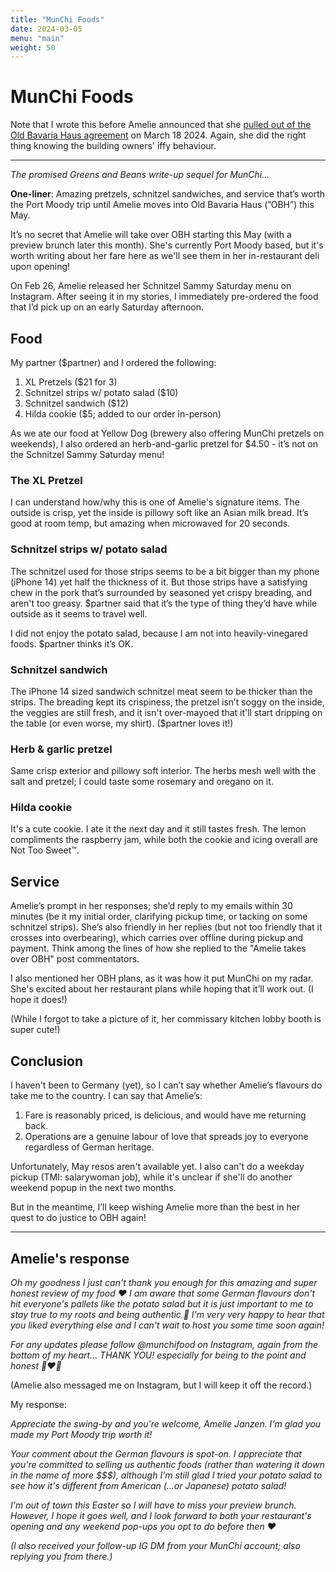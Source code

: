 ```yaml
---
title: "MunChi Foods"
date: 2024-03-05
menu: "main"
weight: 50
---
```


# MunChi Foods

Note that I wrote this before Amelie announced that she [pulled out of the Old Bavaria Haus agreement](https://www.instagram.com/p/C4q_i4wsdEV/) on March 18 2024. Again, she did the right thing knowing the building owners' iffy behaviour. 

---

*The promised Greens and Beans write-up sequel for MunChi...*

**One-liner**: Amazing pretzels, schnitzel sandwiches, and service that’s worth the Port Moody trip until Amelie moves into Old Bavaria Haus (”OBH”) this May.

It’s no secret that Amelie will take over OBH starting this May (with a preview brunch later this month). She's currently Port Moody based, but it's worth writing about her fare here as we'll see them in her in-restaurant deli upon opening!

On Feb 26, Amelie released her Schnitzel Sammy Saturday menu on Instagram. After seeing it in my stories, I immediately pre-ordered the food that I’d pick up on an early Saturday afternoon.

## Food
My partner ($partner) and I ordered the following:

1. XL Pretzels ($21 for 3)
2. Schnitzel strips w/ potato salad ($10)
3. Schnitzel sandwich ($12)
4. Hilda cookie ($5; added to our order in-person)

As we ate our food at Yellow Dog (brewery also offering MunChi pretzels on weekends), I also ordered an herb-and-garlic pretzel for $4.50 - it’s not on the Schnitzel Sammy Saturday menu!

### The XL Pretzel
I can understand how/why this is one of Amelie's signature items. The outside is crisp, yet the inside is pillowy soft like an Asian milk bread. It’s good at room temp, but amazing when microwaved for 20 seconds.

### Schnitzel strips w/ potato salad
The schnitzel used for those strips seems to be a bit bigger than my phone (iPhone 14) yet half the thickness of it. But those strips have a satisfying chew in the pork that’s surrounded by seasoned yet crispy breading, and aren't too greasy. $partner said that it’s the type of thing they’d have while outside as it seems to travel well.

I did not enjoy the potato salad, because I am not into heavily-vinegared foods. $partner thinks it’s OK.

### Schnitzel sandwich
The iPhone 14 sized sandwich schnitzel meat seem to be thicker than the strips. The breading kept its crispiness, the pretzel isn’t soggy on the inside, the veggies are still fresh, and it isn't over-mayoed that it'll start dripping on the table (or even worse, my shirt).
($partner loves it!)

### Herb & garlic pretzel
Same crisp exterior and pillowy soft interior. The herbs mesh well with the salt and pretzel; I could taste some rosemary and oregano on it.

### Hilda cookie
It's a cute cookie. I ate it the next day and it still tastes fresh. The lemon compliments the raspberry jam, while both the cookie and icing overall are Not Too Sweet™.

## Service
Amelie’s prompt in her responses; she’d reply to my emails within 30 minutes (be it my initial order, clarifying pickup time, or tacking on some schnitzel strips).
She’s also friendly in her replies (but not too friendly that it crosses into overbearing), which carries over offline during pickup and payment. Think among the lines of how she replied to the "Amelie takes over OBH" post commentators.

I also mentioned her OBH plans, as it was how it put MunChi on my radar. She's excited about her restaurant plans while hoping that it’ll work out. (I hope it does!)

(While I forgot to take a picture of it, her commissary kitchen lobby booth is super cute!)

## Conclusion
I haven't been to Germany (yet), so I can’t say whether Amelie’s flavours do take me to the country. I can say that Amelie’s:
1. Fare is reasonably priced, is delicious, and would have me returning back.
2. Operations are a genuine labour of love that spreads joy to everyone regardless of German heritage.

Unfortunately, May resos aren't available yet. I also can't do a weekday pickup (TMI: salarywoman job), while it's unclear if she'll do another weekend popup in the next two months.

But in the meantime, I’ll keep wishing Amelie more than the best in her quest to do justice to OBH again!

---

## Amelie's response

*Oh my goodness I just can't thank you enough for this amazing and super honest review of my food ❤️ I am aware that some German flavours don't hit everyone's pallets like the potato salad but it is just important to me to stay true to my roots and being authentic 🥰 I'm very very happy to hear that you liked everything else and I can't wait to host you some time soon again!*

*For any updates please follow @munchifood on Instagram, again from the bottom of my heart... THANK YOU! especially for being to the point and honest 🖤❤️💛*

(Amelie also messaged me on Instagram, but I will keep it off the record.)

My response:

*Appreciate the swing-by and you're welcome, Amelie Janzen. I'm glad you made my Port Moody trip worth it!*

*Your comment about the German flavours is spot-on. I appreciate that you're committed to selling us authentic foods (rather than watering it down in the name of more $$$), although I'm still glad I tried your potato salad to see how it's different from American (...or Japanese) potato salad!*

*I'm out of town this Easter so I will have to miss your preview brunch. However, I hope it goes well, and I look forward to both your restaurant's opening and any weekend pop-ups you opt to do before then ❤*

*(I also received your follow-up IG DM from your MunChi account; also replying you from there.)*